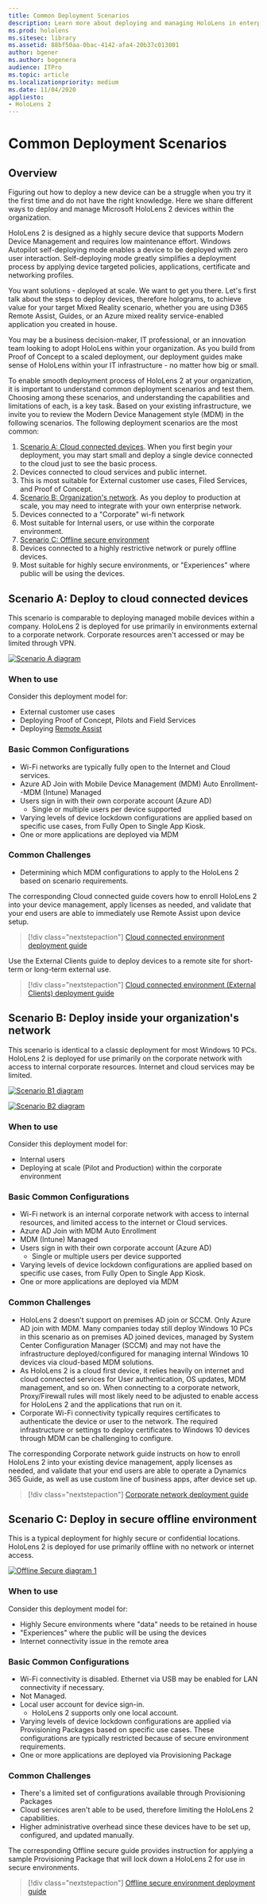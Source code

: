 ```yaml
---
title: Common Deployment Scenarios
description: Learn more about deploying and managing HoloLens in enterprise environments, including infrastructure, Azure Active Directory, and mobile device management.
ms.prod: hololens
ms.sitesec: library
ms.assetid: 88bf50aa-0bac-4142-afa4-20b37c013001
author: bgener
ms.author: bogenera
audience: ITPro
ms.topic: article
ms.localizationpriority: medium
ms.date: 11/04/2020
appliesto:
- HoloLens 2
---
```


# Common Deployment Scenarios

## Overview

Figuring out how to deploy a new device can be a struggle when you try it the first time and do not have the right knowledge. Here we share different ways to deploy and manage Microsoft HoloLens 2 devices within the organization.

HoloLens 2 is designed as a highly secure device that supports Modern Device Management and requires low maintenance effort. Windows Autopilot self-deploying mode enables a device to be deployed with zero user interaction.​ Self-deploying mode greatly simplifies a deployment process by applying device targeted policies, applications, certificate and networking profiles.​

You want solutions - deployed at scale. We want to get you there. Let's first talk about the steps to deploy devices, therefore holograms, to achieve value for your target Mixed Reality scenario, whether you are using D365 Remote Assist, Guides, or an Azure mixed reality service-enabled application you created in house.

You may be a business decision-maker, IT professional, or an innovation team looking to adopt HoloLens within your organization. As you build from Proof of Concept to a scaled deployment, our deployment guides make sense of HoloLens within your IT infrastructure - no matter how big or small.

To enable smooth deployment process of HoloLens 2 at your organization, it is important to understand common deployment scenarios and test them. Choosing among these scenarios, and understanding the capabilities and limitations of each, is a key task. Based on your existing infrastructure, we invite you to review the Modern Device Management style (MDM) in the following scenarios. The following deployment scenarios are the most common:

 1. [Scenario A: Cloud connected devices](hololens2-cloud-connected-overview.md). When you first begin your deployment, you may start small and deploy a single device connected to the cloud just to see the basic process.
  1. Devices connected to cloud services and public internet.
  1. This is most suitable for External customer use cases, Filed Services, and Proof of Concept.
 1. [Scenario B: Organization's network](hololens2-corp-connected-overview.md). As you deploy to production at scale, you may need to integrate with your own enterprise network.
  1. Devices connected to a "Corporate" wi-fi network
  1. Most suitable for Internal users, or use within the corporate environment.
 1. [Scenario C: Offline secure environment](hololens-common-scenarios-offline-secure.md)
  1. Devices connected to a highly restrictive network or purely offline devices.
  1. Most suitable for highly secure environments, or "Experiences" where public will be using the devices.

## Scenario A: Deploy to cloud connected devices

This scenario is comparable to deploying managed mobile devices within a company. HoloLens 2 is deployed for use primarily in environments external to a corporate network. Corporate resources aren't accessed or may be limited through VPN.

[![Scenario A diagram](images/deployment-guides-revised-scenario-a.png)](images/deployment-guides-revised-scenario-a.png#lightbox)

### When to use

Consider this deployment model for:

* External customer use cases
* Deploying Proof of Concept, Pilots and Field Services
* Deploying [Remote Assist](hololens2-options-remote-assist.md)

### Basic Common Configurations

* Wi-Fi networks are typically fully open to the Internet and Cloud services.
* Azure AD Join with Mobile Device Management (MDM) Auto Enrollment--MDM (Intune) Managed
* Users sign in with their own corporate account (Azure AD)
  * Single or multiple users per device supported
* Varying levels of device lockdown configurations are applied based on specific use cases, from Fully Open to Single App Kiosk.
* One or more applications are deployed via MDM

### Common Challenges

* Determining which MDM configurations to apply to the HoloLens 2 based on scenario requirements.

The corresponding Cloud connected guide covers how to enroll HoloLens 2 into your device management, apply licenses as needed, and validate that your end users are able to immediately use Remote Assist upon device setup.

> [!div class="nextstepaction"]
> [Cloud connected environment deployment guide](hololens2-cloud-connected-overview.md)

Use the External Clients guide to deploy devices to a remote site for short-term or long-term external use.

> [!div class="nextstepaction"]
> [Cloud connected environment (External Clients) deployment guide](hololens2-deployment-guide.md)

## Scenario B: Deploy inside your organization's network

This scenario is identical to a classic deployment for most Windows 10 PCs. HoloLens 2 is deployed for use primarily on the corporate network with access to internal corporate resources. Internet and cloud services may be limited. 

[![Scenario B1 diagram](images/deployment-guides-revised-scenario-b-01-1.png)](images/deployment-guides-revised-scenario-b-01-1.png#lightbox)

[![Scenario B2 diagram](images/deployment-guides-revised-scenario-b-02-1.png)](images/deployment-guides-revised-scenario-b-02-1.png#lightbox)

### When to use

Consider this deployment model for:

* Internal users
* Deploying at scale (Pilot and Production) within the corporate environment

### Basic Common Configurations

* Wi-Fi network is an internal corporate network with access to internal resources, and limited access to the internet or Cloud services.
* Azure AD Join with MDM Auto Enrollment
* MDM (Intune) Managed
* Users sign in with their own corporate account (Azure AD)
  * Single or multiple users per device supported
* Varying levels of device lockdown configurations are applied based on specific use cases, from Fully Open to Single App Kiosk.
* One or more applications are deployed via MDM

### Common Challenges

* HoloLens 2 doesn't support on premises AD join or SCCM. Only Azure AD join with MDM. Many companies today still deploy Windows 10 PCs in this scenario as on premises AD joined devices, managed by System Center Configuration Manager (SCCM) and may not have the infrastructure deployed/configured for managing internal Windows 10 devices via cloud-based MDM solutions.
* As HoloLens 2 is a cloud first device, it relies heavily on internet and cloud connected services for User authentication, OS updates, MDM management, and so on. When connecting to a corporate network, Proxy/Firewall rules will most likely need to be adjusted to enable access for HoloLens 2 and the applications that run on it.
* Corporate Wi-Fi connectivity typically requires certificates to authenticate the device or user to the network. The required infrastructure or settings to deploy certificates to Windows 10 devices through MDM can be challenging to configure.

The corresponding Corporate network guide instructs on how to enroll HoloLens 2 into your existing device management, apply licenses as needed, and validate that your end users are able to operate a Dynamics 365 Guide, as well as use custom line of business apps, after device set up.

> [!div class="nextstepaction"]
> [Corporate network deployment guide](hololens2-corp-connected-overview.md)

## Scenario C: Deploy in secure offline environment

This is a typical deployment for highly secure or confidential locations. HoloLens 2 is deployed for use primarily offline with no network or internet access.

[![Offline Secure diagram 1](images/deployment-guides-revised-scenario-c-01.png)](images/deployment-guides-revised-scenario-c-01.png#lightbox)

### When to use

Consider this deployment model for:

* Highly Secure environments where "data" needs to be retained in house
* "Experiences" where the public will be using the devices
* Internet connectivity issue in the remote area

### Basic Common Configurations

* Wi-Fi connectivity is disabled. Ethernet via USB may be enabled for LAN connectivity if necessary.
* Not Managed.
* Local user account for device sign-in.
  * HoloLens 2 supports only one local account.
* Varying levels of device lockdown configurations are applied via Provisioning Packages based on specific use cases. These configurations are typically restricted because of secure environment requirements.
* One or more applications are deployed via Provisioning Package

### Common Challenges

* There's a limited set of configurations available through Provisioning Packages
* Cloud services aren't able to be used, therefore limiting the HoloLens 2 capabilities.
* Higher administrative overhead since these devices have to be set up, configured, and updated manually.

The corresponding Offline secure guide provides instruction for applying a sample Provisioning Package that will lock down a HoloLens 2 for use in secure environments.

> [!div class="nextstepaction"]
> [Offline secure environment deployment guide](hololens-common-scenarios-offline-secure.md)
